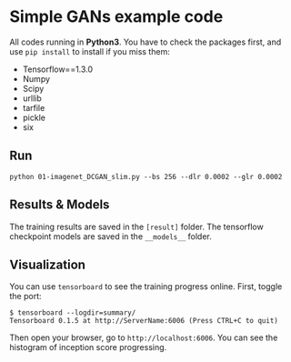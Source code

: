 # Simple GANs example code

All codes running in __Python3__.
You have to check the packages first, and use `pip install` to install if you miss them:

* Tensorflow==1.3.0
* Numpy
* Scipy
* urllib
* tarfile
* pickle
* six


## Run
```
python 01-imagenet_DCGAN_slim.py --bs 256 --dlr 0.0002 --glr 0.0002
```

## Results & Models

The training results are saved in the `[result]` folder.
The tensorflow checkpoint models are saved in the `__models__` folder.

## Visualization 

You can use `tensorboard` to see the training progress online.
First, toggle the port:
```
$ tensorboard --logdir=summary/
Tensorboard 0.1.5 at http://ServerName:6006 (Press CTRL+C to quit)
```

Then open your browser, go to `http://localhost:6006`. You can see the histogram of inception score progressing.
